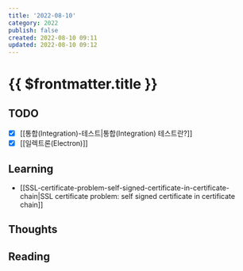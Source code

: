 ```yaml
---
title: '2022-08-10'
category: 2022
publish: false
created: 2022-08-10 09:11
updated: 2022-08-10 09:12
---
```


# {{ $frontmatter.title }}

## TODO

- [x] [[통합(Integration)-테스트|통합(Integration) 테스트란?]]
- [x] [[일렉트론(Electron)]]

## Learning

- [[SSL-certificate-problem-self-signed-certificate-in-certificate-chain|SSL certificate problem: self signed certificate in certificate chain]]

## Thoughts

## Reading
